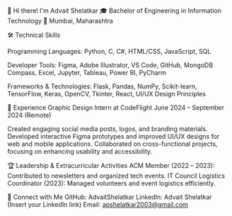 
👋 Hi there! I'm Advait Shelatkar
🎓 Bachelor of Engineering in Information Technology
📍 Mumbai, Maharashtra


🛠️ Technical Skills

Programming Languages:
Python, C, C#, HTML/CSS, JavaScript, SQL

Developer Tools:
Figma, Adobe Illustrator, VS Code, GitHub, MongoDB Compass, Excel, Jupyter, Tableau, Power BI, PyCharm

Frameworks & Technologies:
Flask, Pandas, NumPy, Scikit-learn, TensorFlow, Keras, OpenCV, Tkinter, React, UI/UX Design Principles


🌟 Experience
Graphic Design Intern at CodeFlight
June 2024 – September 2024 (Remote)

Created engaging social media posts, logos, and branding materials.
Developed interactive Figma prototypes and improved UI/UX designs for web and mobile applications.
Collaborated on cross-functional projects, focusing on enhancing usability and accessibility.



🏆 Leadership & Extracurricular Activities
ACM Member (2022 – 2023): Contributed to newsletters and organized tech events.
IT Council Logistics Coordinator (2023): Managed volunteers and event logistics efficiently.


🔗 Connect with Me
GitHub: AdvaitShelatkar
LinkedIn: Advait Shelatkar (Insert your LinkedIn link)
Email: apshelatkar2003@gmail.com

<!---
AdvaitShelatkar/AdvaitShelatkar is a ✨ special ✨ repository because its `README.md` (this file) appears on your GitHub profile.
You can click the Preview link to take a look at your changes.
--->
